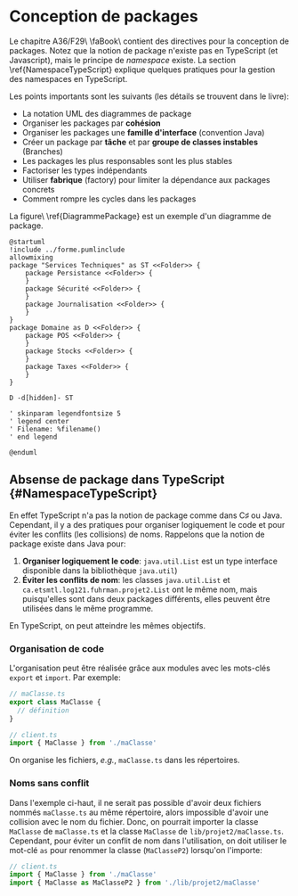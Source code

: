 # Conception de packages

Le chapitre A36/F29\ \faBook\ contient des directives pour la conception de packages. 
Notez que la notion de package n'existe pas en TypeScript (et Javascript), mais le principe de *namespace* existe.
La section \ref{NamespaceTypeScript} explique quelques pratiques pour la gestion des namespaces en TypeScript.

Les points importants sont les suivants (les détails se trouvent dans le livre):

- La notation UML des diagrammes de package
- Organiser les packages par **cohésion**
- Organiser les packages une **famille d'interface** (convention Java)
- Créer un package par **tâche** et par **groupe de classes instables** (Branches)
- Les packages les plus responsables sont les plus stables
- Factoriser les types indépendants
- Utiliser **fabrique** (factory) pour limiter la dépendance aux packages concrets
- Comment rompre les cycles dans les packages

La figure\ \ref{DiagrammePackage} est un exemple d'un diagramme de package.

```{.plantuml caption="Diagramme de packages (tiré de la figure F12.6\ \faBook). [(PlantUML)](http://www.plantuml.com/plantuml/uml/XPDHRzGm3CVVA-qxM9FGjeT9yC0BcgOXRaE3IKoqZ0V4WqbyhTNKEPoKku7sWVOvziLmji4Ac-wgo4tZN-A_xVGePTGy3g5AFSi25GT8-JAGMMLNF5iJrpTqVQjn5EzYY0fPKPAvIF9MjGEvumGs43eKlrJEcGJcKJAmm6SM7vV9m8S3FSrn3BaWWWF1U-LKzfmsRunhEae4CNUa2KACFRHAU7jOVV4MTWViJUYeP97fSiVUB9PG2EGjgiBhipFuL1z_h2VXuSNplMbA_oj8s1OZwtMUIW_lugY2OIstwfs7sYalybhkdAnKcgR2fYNCEb9bUSNbm2kMjbfO8uhGxPhq1pjAq93hXB-FbBO14zGD71oSnE193m_XLmNs_DbqRf6ip2YE7aDN_w3rpRKRJSJDzIRolXgSC7EKf-YhlwfdSK0MAZfdQsH-g3VAoz7rQHFLu8hIqugg6UpxBnrxJ_9rtwfMsJL-w46WbiINBYN-IV3Id7TBuEpAazht2GSgBNm5p-RtqzqzMo_G7LjLHsRjJ_eD)" #DiagrammePackage }
@startuml
!include ../forme.pumlinclude
allowmixing
package "Services Techniques" as ST <<Folder>> {
    package Persistance <<Folder>> {
    }
    package Sécurité <<Folder>> {
    }
    package Journalisation <<Folder>> {
    }
}
package Domaine as D <<Folder>> {
    package POS <<Folder>> {
    }
    package Stocks <<Folder>> {
    }
    package Taxes <<Folder>> {
    }
}

D -d[hidden]- ST

' skinparam legendfontsize 5
' legend center
' Filename: %filename()
' end legend

@enduml
```

## Absense de package dans TypeScript {#NamespaceTypeScript}

En effet TypeScript n'a pas la notion de package comme dans C$\sharp$ ou Java.
Cependant, il y a des pratiques pour organiser logiquement le code et pour éviter les conflits (les collisions) de noms.
Rappelons que la notion de package existe dans Java pour:

  1. **Organiser logiquement le code**: `java.util.List` est un type interface disponible dans la bibliothèque `java.util`)
  2. **Éviter les conflits de nom**: les classes `java.util.List` et `ca.etsmtl.log121.fuhrman.projet2.List` ont le même nom, mais puisqu'elles sont dans deux packages différents, elles peuvent être utilisées dans le même programme.

En TypeScript, on peut atteindre les mêmes objectifs.

### Organisation de code

L'organisation peut être réalisée grâce aux modules avec les mots-clés `export` et `import`. Par exemple:

```javascript
// maClasse.ts
export class MaClasse {
  // définition
}
```

```javascript
// client.ts
import { MaClasse } from './maClasse'
```

On organise les fichiers, *e.g.*, `maClasse.ts` dans les répertoires.

### Noms sans conflit

Dans l'exemple ci-haut, il ne serait pas possible d'avoir deux fichiers nommés `maClasse.ts` au même répertoire, alors impossible d'avoir une collision avec le nom du fichier.
Donc, on pourrait importer la classe `MaClasse` de `maClasse.ts` et la classe `MaClasse` de `lib/projet2/maClasse.ts`.
Cependant, pour éviter un conflit de nom dans l'utilisation, on doit utiliser le mot-clé `as` pour renommer la classe (`MaClasseP2`) lorsqu'on l'importe:

```javascript
// client.ts
import { MaClasse } from './maClasse'
import { MaClasse as MaClasseP2 } from './lib/projet2/maClasse'
```
